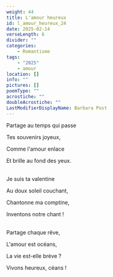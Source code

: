 ```yaml
---
weight: 44
title: L'amour heureux
id: l_amour_heureux_24
date: 2025-02-14
verseLength: 6
divider: ""
categories:
    - Romantisme
tags:
    - "2025"
    - amour
location: []
info: ""
pictures: []
poemType: ""
acrostiche: ""
doubleAcrostiche: ""
LastModifierDisplayName: Barbara Post
---
```

Partage au temps qui passe

Tes souvenirs joyeux,

Comme l'amour enlace

Et brille au fond des yeux.

 \
Je suis ta valentine

Au doux soleil couchant,

Chantonne ma comptine,

Inventons notre chant !

 \
Partage chaque rêve,

L'amour est océans,

La vie est-elle brève ?

Vivons heureux, céans !
